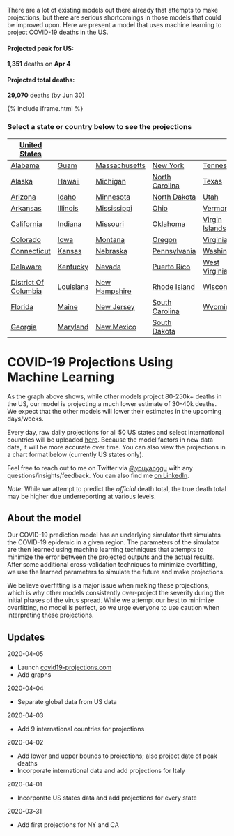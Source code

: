 There are a lot of existing models out there already that attempts to make projections, but there are serious shortcomings in those models that could be improved upon. Here we present a model that uses machine learning to project COVID-19 deaths in the US. 

#### Projected peak for US:
**1,351** deaths on **Apr 4**
#### Projected total deaths:
**29,070** deaths (by Jun 30)

{% include iframe.html %}

### Select a state or country below to see the projections

| [United States](US.html) |  |  |  |  |
| --- | --- | --- | --- | --- |
| [Alabama](AL.html) | [Guam](GU.html) | [Massachusetts](MA.html) | [New York](NY.html) | [Tennessee](TN.html) |
| [Alaska](AK.html) | [Hawaii](HI.html) | [Michigan](MI.html) | [North Carolina](NC.html) | [Texas](TX.html) |
| [Arizona](AZ.html) | [Idaho](ID.html) | [Minnesota](MN.html) | [North Dakota](ND.html) | [Utah](UT.html) |
| [Arkansas](AR.html) | [Illinois](IL.html) | [Mississippi](MS.html) | [Ohio](OH.html) | [Vermont](VT.html) |
| [California](CA.html) | [Indiana](IN.html) | [Missouri](MO.html) | [Oklahoma](OK.html) | [Virgin Islands](VI.html) |
| [Colorado](CO.html) | [Iowa](IA.html) | [Montana](MT.html) | [Oregon](OR.html) | [Virginia](VA.html) |
| [Connecticut](CT.html) | [Kansas](KS.html) | [Nebraska](NE.html) | [Pennsylvania](PA.html) | [Washington](WA.html) |
| [Delaware](DE.html) | [Kentucky](KY.html) | [Nevada](NV.html) | [Puerto Rico](PR.html) | [West Virginia](WV.html) |
| [District Of Columbia](DC.html) | [Louisiana](LA.html) | [New Hampshire](NH.html) | [Rhode Island](RI.html) | [Wisconsin](WI.html) |
| [Florida](FL.html) | [Maine](ME.html) | [New Jersey](NJ.html) | [South Carolina](SC.html) | [Wyoming](WY.html) |
| [Georgia](GA.html) | [Maryland](MD.html) | [New Mexico](NM.html) | [South Dakota](SD.html) |


# COVID-19 Projections Using Machine Learning

As the graph above shows, while other models project 80-250k+ deaths in the US, our model is projecting a much lower estimate of 30-40k deaths. We expect that the other models will lower their estimates in the upcoming days/weeks.

Every day, raw daily projections for all 50 US states and select international countries will be uploaded [here](https://github.com/youyanggu/covid19_projections/projections). Because the model factors in new data data, it will be more accurate over time. You can also view the projections in a chart format below (currently US states only).

Feel free to reach out to me on Twitter via [@youyanggu](https://twitter.com/youyanggu) with any questions/insights/feedback. You can also find me [on LinkedIn](https://www.linkedin.com/in/youyanggu/).

_Note_: While we attempt to predict the _official_ death total, the true death total may be higher due underreporting at various levels.

## About the model

Our COVID-19 prediction model has an underlying simulator that simulates the COVID-19 epidemic in a given region. The parameters of the simulator are then learned using machine learning techniques that attempts to minimize the error between the projected outputs and the actual results. After some additional cross-validation techniques to minimize overfitting, we use the learned parameters to simulate the future and make projections.

We believe overfitting is a major issue when making these projections, which is why other models consistently over-project the severity during the initial phases of the virus spread. While we attempt our best to minimize overfitting, no model is perfect, so we urge everyone to use caution when interpreting these projections.

## Updates

2020-04-05
* Launch [covid19-projections.com](https://covid19-projections.com/)
* Add graphs

2020-04-04
* Separate global data from US data

2020-04-03
* Add 9 international countries for projections

2020-04-02
* Add lower and upper bounds to projections; also project date of peak deaths
* Incorporate international data and add projections for Italy

2020-04-01
* Incorporate US states data and add projections for every state

2020-03-31
* Add first projections for NY and CA
